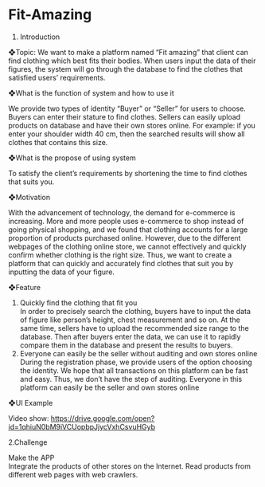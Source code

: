 # Fit-Amazing

1. Introduction 

❖Topic: 
We want to make a platform named “Fit amazing” that client can find clothing which best fits their bodies. 
When users input the data of their figures, the system will go through the database to find the clothes that satisfied users’ requirements.  

❖What is the function of system and how to use it 

We provide two types of identity “Buyer” or “Seller” for users to choose. Buyers can enter their stature to find clothes. 
Sellers can easily upload products on database and have their own stores online. 
For example: if you enter your shoulder width 40 cm, then the searched results will show all clothes that contains this size. 

❖What is the propose of using system 

To satisfy the client’s requirements by shortening the time to find clothes that suits you. 

❖Motivation 

With the advancement of technology, the demand for e-commerce is increasing.
More and more people uses e-commerce to shop instead of going physical shopping, and we found that clothing accounts for a large
proportion of products purchased online. However, due to the different webpages of the clothing online store, we cannot effectively and quickly confirm whether clothing is the right size. Thus, we want to create a platform that can quickly and accurately find clothes that suit you by inputting the data of your figure. 

❖Feature 

1. Quickly find the clothing that fit you  
In order to precisely search the clothing, buyers have to input the data of figure like person’s height, 
chest measurement and so on. At the same time, sellers have to upload the recommended size range to the database. 
Then after buyers enter the data, we can use it to rapidly compare them in the database and present the results to buyers.  
2. Everyone can easily be the seller without auditing and own stores online  
During the registration phase, we provide users of the option choosing the identity. 
We hope that all transactions on this platform can be fast and easy. Thus, we don’t have the step of auditing. Everyone in this platform can easily be the seller and own stores online  

❖UI Example

Video show: 
https://drive.google.com/open?id=1qhiuN0bM9iVCUopbpJjycVxhCsvuHGyb 

2.Challenge 

Make the APP  
Integrate the products of other stores on the Internet. 
Read products from different web pages with web crawlers. 
